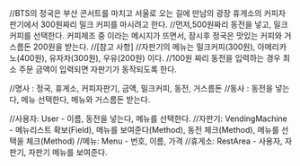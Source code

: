 //BTS의 정국은 부산 콘서트를 마치고 서울로 오는 길에 만남의 광장 휴게소의 커피자판기에서 300원짜리 밀크 커피를 마시려고 한다. 
//먼저,500원짜리 동전을 넣고, 밀크커피를 선택한다. 커피제조 중 이라는 메시지가 뜨면서, 잠시후 정국은 맛있는 커피와 거스름돈 200원을 받는다.
//[참고 사항] 
//자판기의 메뉴는 밀크커피(300원), 아메리카노(400원), 유자차(300원), 우유(200원) 이다.
//100원 짜리 동전을 입력하는 경우 최소 주문 금액이 입력되면 자판기가 동작되도록 한다.

//명사 : 정국, 휴게소, 커피자판기, 금액, 밀크커피, 동전, 거스름돈
//동사 : 동전을 넣는다, 메뉴 선택한다, 메뉴와 거스름돈 받는다.

//사용자: User - 이름, 동전을 넣는다, 메뉴를 선택한다.
//자판기: VendingMachine - 메뉴리스트 확보(Field), 메뉴를 보여준다(Method), 동전 체크(Method), 메뉴를 선택을 체크(Method)
//메뉴: Menu - 번호, 이름, 가격
//휴게소: RestArea - 사용자, 자판기, 자판기 메뉴를 보여준다.